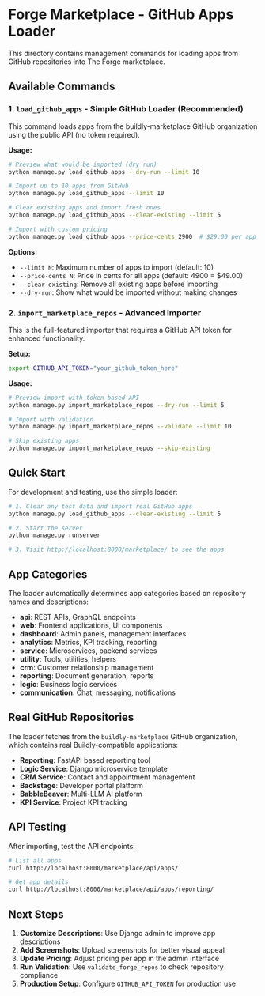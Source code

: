 # Forge Marketplace - GitHub Apps Loader

This directory contains management commands for loading apps from GitHub repositories into The Forge marketplace.

## Available Commands

### 1. `load_github_apps` - Simple GitHub Loader (Recommended)

This command loads apps from the buildly-marketplace GitHub organization using the public API (no token required).

**Usage:**
```bash
# Preview what would be imported (dry run)
python manage.py load_github_apps --dry-run --limit 10

# Import up to 10 apps from GitHub
python manage.py load_github_apps --limit 10

# Clear existing apps and import fresh ones
python manage.py load_github_apps --clear-existing --limit 5

# Import with custom pricing
python manage.py load_github_apps --price-cents 2900  # $29.00 per app
```

**Options:**
- `--limit N`: Maximum number of apps to import (default: 10)
- `--price-cents N`: Price in cents for all apps (default: 4900 = $49.00)
- `--clear-existing`: Remove all existing apps before importing
- `--dry-run`: Show what would be imported without making changes

### 2. `import_marketplace_repos` - Advanced Importer

This is the full-featured importer that requires a GitHub API token for enhanced functionality.

**Setup:**
```bash
export GITHUB_API_TOKEN="your_github_token_here"
```

**Usage:**
```bash
# Preview import with token-based API
python manage.py import_marketplace_repos --dry-run --limit 5

# Import with validation
python manage.py import_marketplace_repos --validate --limit 10

# Skip existing apps
python manage.py import_marketplace_repos --skip-existing
```

## Quick Start

For development and testing, use the simple loader:

```bash
# 1. Clear any test data and import real GitHub apps
python manage.py load_github_apps --clear-existing --limit 5

# 2. Start the server
python manage.py runserver

# 3. Visit http://localhost:8000/marketplace/ to see the apps
```

## App Categories

The loader automatically determines app categories based on repository names and descriptions:

- **api**: REST APIs, GraphQL endpoints
- **web**: Frontend applications, UI components
- **dashboard**: Admin panels, management interfaces
- **analytics**: Metrics, KPI tracking, reporting
- **service**: Microservices, backend services
- **utility**: Tools, utilities, helpers
- **crm**: Customer relationship management
- **reporting**: Document generation, reports
- **logic**: Business logic services
- **communication**: Chat, messaging, notifications

## Real GitHub Repositories

The loader fetches from the `buildly-marketplace` GitHub organization, which contains real Buildly-compatible applications:

- **Reporting**: FastAPI based reporting tool
- **Logic Service**: Django microservice template
- **CRM Service**: Contact and appointment management
- **Backstage**: Developer portal platform
- **BabbleBeaver**: Multi-LLM AI platform
- **KPI Service**: Project KPI tracking

## API Testing

After importing, test the API endpoints:

```bash
# List all apps
curl http://localhost:8000/marketplace/api/apps/

# Get app details
curl http://localhost:8000/marketplace/api/apps/reporting/
```

## Next Steps

1. **Customize Descriptions**: Use Django admin to improve app descriptions
2. **Add Screenshots**: Upload screenshots for better visual appeal  
3. **Update Pricing**: Adjust pricing per app in the admin interface
4. **Run Validation**: Use `validate_forge_repos` to check repository compliance
5. **Production Setup**: Configure `GITHUB_API_TOKEN` for production use